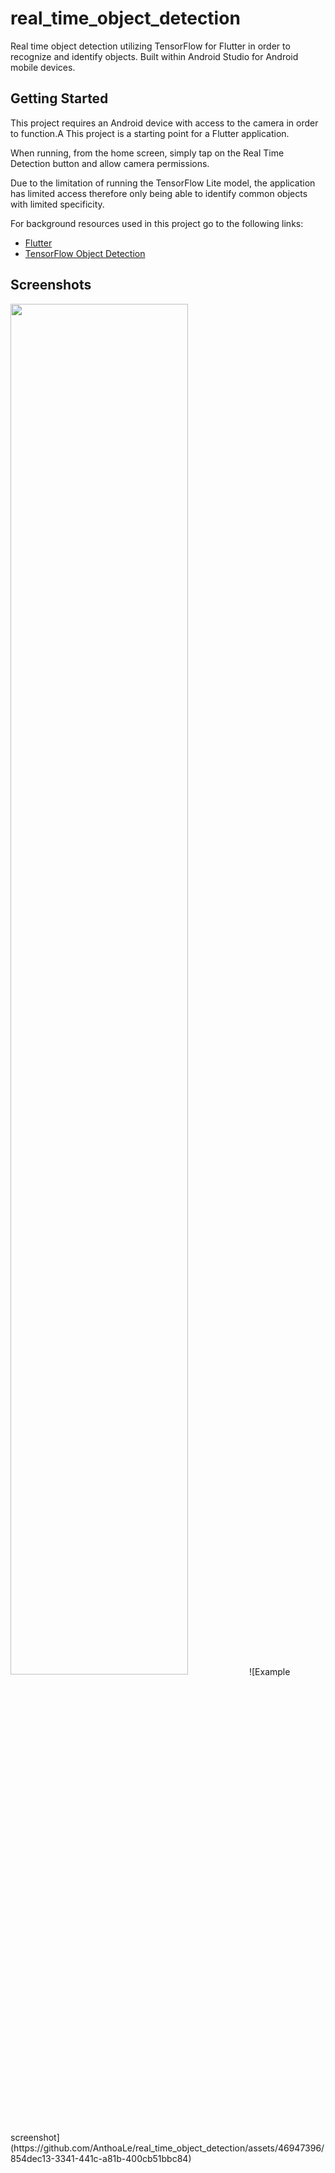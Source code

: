 # real_time_object_detection

Real time object detection utilizing TensorFlow for Flutter in order to recognize and identify objects.
Built within Android Studio for Android mobile devices.

## Getting Started

This project requires an Android device with access to the camera in order to function.A
This project is a starting point for a Flutter application.

When running, from the home screen, simply tap on the Real Time Detection button and allow
camera permissions.

Due to the limitation of running the TensorFlow Lite model, the application has limited access
therefore only being able to identify common objects with limited specificity.

For background resources used in this project go to the following links:
- [Flutter](https://docs.flutter.dev/)
- [TensorFlow Object Detection](https://www.tensorflow.org/lite/examples/object_detection/overview)

## Screenshots
<img src="https://github.com/AnthoaLe/real_time_object_detection/assets/46947396/854dec13-3341-441c-a81b-400cb51bbc84" width=75% height=75%>
![Example screenshot](https://github.com/AnthoaLe/real_time_object_detection/assets/46947396/854dec13-3341-441c-a81b-400cb51bbc84)
